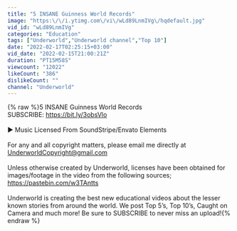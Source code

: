 ```yaml
---
title: "5 INSANE Guinness World Records"
image: "https:\/\/i.ytimg.com\/vi\/wLd89LnmIVg\/hqdefault.jpg"
vid_id: "wLd89LnmIVg"
categories: "Education"
tags: ["Underworld","Underworld channel","Top 10"]
date: "2022-02-17T02:25:15+03:00"
vid_date: "2022-02-15T21:00:21Z"
duration: "PT15M58S"
viewcount: "12022"
likeCount: "386"
dislikeCount: ""
channel: "Underworld"
---
```

{% raw %}5 INSANE Guinness World Records<br />SUBSCRIBE: <a rel="nofollow" target="blank" href="https://bit.ly/3obsVlo">https://bit.ly/3obsVlo</a><br /><br />► Music Licensed From SoundStripe/Envato Elements<br /><br />For any and all copyright matters, please email me directly at UnderworldCopyright@gmail.com<br /><br />Unless otherwise created by Underworld, licenses have been obtained for images/footage in the video from the following sources; <a rel="nofollow" target="blank" href="https://pastebin.com/w3TAntts">https://pastebin.com/w3TAntts</a><br /><br />Underworld is creating the best new educational videos about the lesser known stories from around the world. We post Top 5’s, Top 10’s, Caught on Camera and much more! Be sure to SUBSCRIBE to never miss an upload!{% endraw %}
